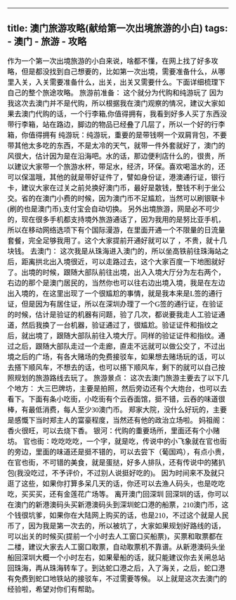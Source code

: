-----
title: 澳门旅游攻略(献给第一次出境旅游的小白)
tags: 
	- 澳门
	- 旅游
	- 攻略
-----
<font face="微软雅黑" size="3" color ="black">
作为一个第一次出境旅游的小白来说，啥都不懂，在网上找了好多攻略，但是都没找到自己想要的，比如第一次出境，需要准备什么，从哪里入关，入关需要准备什么，出关，出关又需要什么。下面详细梳理下自己的整个旅途攻略。
旅游前准备：
<!-- more -->
这个就分为代购和纯游玩了
因为我这次去澳门并不是代购，所以根据我在澳门观察的情况，建议大家如果去澳门代购的话，一个行李箱,你值得拥有，我看到好多人买了东西没带行李箱，站在路边，脚边的物品已经叠了几层了，所以一个好的行李箱，你值得拥有
纯游玩：纯游玩，重要的是带钱啊一个双肩背包，不要带其他太多吃的东西，不是太冷的天气，就带一件外套就好了，澳门的风很大，估计因为是在沿海吧。水的话，那边便利店什么的，很贵，所以建议大家带一个旅游水杯，带足水，经济，环保。喜欢喝温水的，还可以保温哦，其他的就是带好证件了，譬如身份证，港澳通行证，银行卡，建议大家在过关之前兑换好澳门币，最好是散钱，整钱不利于坐公交。省的在澳门小费的时候，因为澳门币不足尴尬，当然可以刷银联卡(刷的也是澳门币),支付宝会自动切换。
另外出境旅游，网是必不可少的，现在很多手机都支持境外旅游通话了，因为我用的是努比亚手机，所以在移动网络选项下有个国际漫游，在里面开通一个不限量的日流量套餐，完全足够我用了。这个大家提前开通好就可以了 ，不贵，就十几块钱。
去澳门：
这次我是从珠海进入澳门的，所以坐高铁前往珠海站之后，距离拱北出入境很近，可以走路过去，这个大家百度一下地图就好了。出境的时候，跟随大部队前往出境，出入入境大厅分为左右两个，右边的那个是澳门居民的，当然你也可以往右边出境入境，我是在左边出入境的，在这里出现了一个很尴尬的事情，就是我本来是L签的通行证，但是因为有居住证，所以在深圳办理了一个G签的通行证，在验证的时候，估计是验证的机器有问题，验了几次，都说要我走人工验证通道，然后我换了一台机器，验证通过了，很尴尬。验证证件和指纹之后，就出境了，跟随大部队前往入境大厅。同样的验证证件和指纹。通过之后，跟随大部队走过一个走廊，直走不远就可以做公交了，不过出境之后的广场，有各大赌场的免费接驳车，如果想去赌场玩的话，可以去搭下顺风车，不想去的话，也可以搭下顺风车，剩下的就可以自己按照规划的旅游路线去玩了。
旅游景点：
这次去澳门旅游主要去了以下几个地方：
大三巴牌坊，主要是拍照，然后旁边还有个大炮台，也可以去看下。下面有条小吃街，小吃街有个云吞面馆，挺不错，云吞的味道很棒，有最低消费，每人至少30澳门币。
郑家大院，没什么好玩的，主要是感慨下当时郑主人的富豪程度，当然还有他的政治立场啦。
妈祖阁：香火很旺，可以去烧下香。
银河：代购的重要场所，里面还有个小赌坊。
官也街：吃吃吃吃，一个字，就是吃，传说中的小飞象就在官也街的旁边，里面的味道还是挺不错的，可以去尝下（葡国鸡），有点小贵，在官也街，不可错的美食，就是蛋挞，好多人排队，还有传说中的猪扒包(我没吃过，不予评价，不过别人说挺好吃的)。
因为时间来不及就只逛了这些，如果你打算多呆几天的话，你还可以去渔人码头，也是吃吃吃，买买买，还有金莲花广场等。
离开澳门回深圳
回深圳的话，你可以在澳门的新港澳码头买新港澳码头到深圳蛇口港的船票，210澳门币，这个钱很坑爹，如果你在大陆网上购买的话，也是210，不过这个就是人民币了，因为我是第一次去的，所以被坑了，大家如果规划好路线的话，可以出关的时候买(提前一个小时去人工窗口买船票)，买票和取票都在二楼，建议大家去人工窗口取票，自动取票机不靠谱。从新港澳码头坐船回深圳大概一个小时左右，如果晕船的话，就只能建议你去关闸总站回珠海，再从珠海转车了。到达蛇口港之后，入了海关，之后，蛇口港有免费到蛇口地铁站的接驳车，不过需要等候。
以上就是这次去澳门的经验啦，希望对你们有帮助。